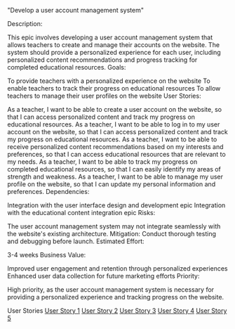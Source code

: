 "Develop a user account management system"

Description:

This epic involves developing a user account management system that allows teachers to create and manage their accounts on the website. The system should provide a personalized experience for each user, including personalized content recommendations and progress tracking for completed educational resources.
Goals:

To provide teachers with a personalized experience on the website
To enable teachers to track their progress on educational resources
To allow teachers to manage their user profiles on the website
User Stories:

As a teacher, I want to be able to create a user account on the website, so that I can access personalized content and track my progress on educational resources.
As a teacher, I want to be able to log in to my user account on the website, so that I can access personalized content and track my progress on educational resources.
As a teacher, I want to be able to receive personalized content recommendations based on my interests and preferences, so that I can access educational resources that are relevant to my needs.
As a teacher, I want to be able to track my progress on completed educational resources, so that I can easily identify my areas of strength and weakness.
As a teacher, I want to be able to manage my user profile on the website, so that I can update my personal information and preferences.
Dependencies:

Integration with the user interface design and development epic
Integration with the educational content integration epic
Risks:

The user account management system may not integrate seamlessly with the website's existing architecture. Mitigation: Conduct thorough testing and debugging before launch.
Estimated Effort:

3-4 weeks
Business Value:

Improved user engagement and retention through personalized experiences
Enhanced user data collection for future marketing efforts
Priority:

High priority, as the user account management system is necessary for providing a personalized experience and tracking progress on the website.

User Stories
[User Story 1](account_story1.md)
[User Story 2](account_story2.md)
[User Story 3](account_story3.md)
[User Story 4](account_story4.md)
[User Story 5](account_story5.md)